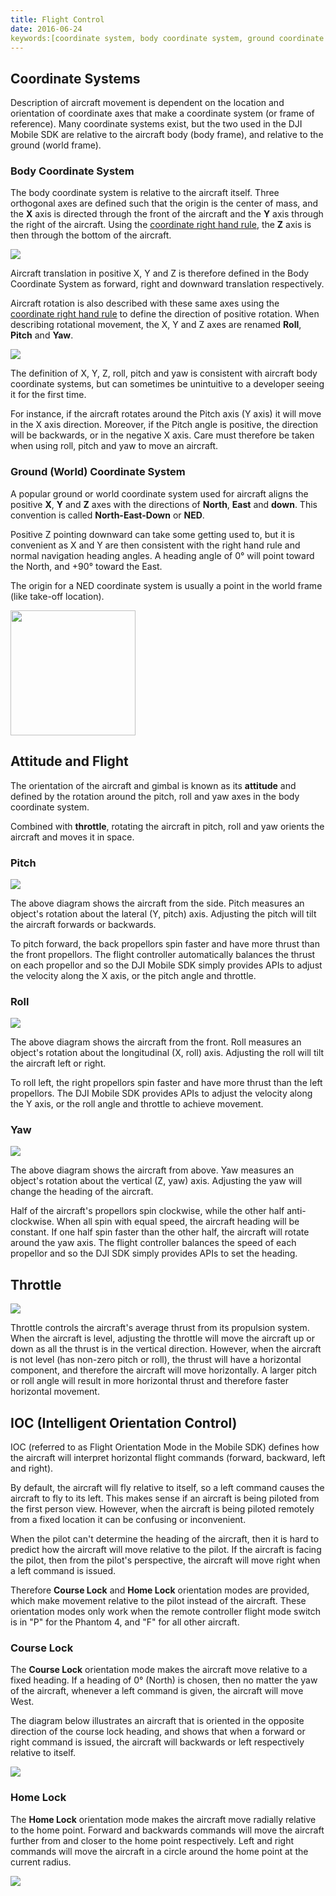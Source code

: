 ```yaml
---
title: Flight Control
date: 2016-06-24
keywords:[coordinate system, body coordinate system, ground coordinate system, pitch, roll, yaw, throttle, IOC, course lock, home lock, Intelligent Orientation Control]
---
```


## Coordinate Systems

Description of aircraft movement is dependent on the location and orientation of coordinate axes that make a coordinate system (or frame of reference). Many coordinate systems exist, but the two used in the DJI Mobile SDK are relative to the aircraft body (body frame), and relative to the ground (world frame).

### Body Coordinate System

The body coordinate system is relative to the aircraft itself. Three orthogonal axes are defined such that the origin is the center of mass, and the **X** axis is directed through the front of the aircraft and the **Y** axis through the right of the aircraft. Using the <a href="https://en.wikipedia.org/wiki/Right-hand_rule" target="_blank">coordinate right hand rule</a>, the **Z** axis is then through the bottom of the aircraft.

![](../../images/flightController-concepts/xyz_noRedArrows.png)

Aircraft translation in positive X, Y and Z is therefore defined in the Body Coordinate System as forward, right and downward translation respectively.


Aircraft rotation is also described with these same axes using the <a href="https://en.wikipedia.org/wiki/Right-hand_rule" target="_blank">coordinate right hand rule</a> to define the direction of positive rotation. When describing rotational movement, the X, Y and Z axes are renamed **Roll**, **Pitch** and **Yaw**.

![](../../images/flightController-concepts/altitude.png)

The definition of X, Y, Z, roll, pitch and yaw is consistent with aircraft body coordinate systems, but can sometimes be unintuitive to a developer seeing it for the first time.

For instance, if the aircraft rotates around the Pitch axis (Y axis) it will move in the X axis direction. Moreover, if the Pitch angle is positive, the direction will be backwards, or in the negative X axis. Care must therefore be taken when using roll, pitch and yaw to move an aircraft.

### Ground (World) Coordinate System

A popular ground or world coordinate system used for aircraft aligns the positive **X**, **Y** and **Z** axes with the directions of **North**, **East** and **down**. This convention is called **North-East-Down** or **NED**. 

Positive Z pointing downward can take some getting used to, but it is convenient as X and Y are then consistent with the right hand rule and normal navigation heading angles. A heading angle of 0&deg; will point toward the North, and +90&deg; toward the East.

The origin for a NED coordinate system is usually a point in the world frame (like take-off location).

<html><img src="../../images/flightController-concepts/CoordinateSystemNED.png" width=200></html>


## Attitude and Flight

The orientation of the aircraft and gimbal is known as its **attitude** and defined by the rotation around the pitch, roll and yaw axes in the body coordinate system. 

Combined with **throttle**, rotating the aircraft in pitch, roll and yaw orients the aircraft and moves it in space.

### Pitch

![](../../images/flightController-concepts/pitchAxisGif.gif)

The above diagram shows the aircraft from the side. Pitch measures an object's rotation about the lateral (Y, pitch) axis. Adjusting the pitch will tilt the aircraft forwards or backwards.

To pitch forward, the back propellors spin faster and have more thrust than the front propellors. The flight controller automatically balances the thrust on each propellor and so the DJI Mobile SDK simply provides APIs to adjust the velocity along the X axis, or the pitch angle and throttle.

### Roll

![](../../images/flightController-concepts/rollAxisGif.gif)

The above diagram shows the aircraft from the front. Roll measures an object's rotation about the longitudinal (X, roll) axis. Adjusting the roll will tilt the aircraft left or right.

To roll left, the right propellors spin faster and have more thrust than the left propellors. The DJI Mobile SDK provides APIs to adjust the velocity along the Y axis, or the roll angle and throttle to achieve movement.

### Yaw

![](../../images/flightController-concepts/yawAxisGif.gif)

The above diagram shows the aircraft from above. Yaw measures an object's rotation about the vertical (Z, yaw) axis. Adjusting the yaw will change the heading of the aircraft.

Half of the aircraft's propellors spin clockwise, while the other half anti-clockwise. When all spin with equal speed, the aircraft heading will be constant. If one half spin faster than the other half, the aircraft will rotate around the yaw axis. The flight controller balances the speed of each propellor and so the DJI SDK simply provides APIs to set the heading.

## Throttle

![](../../images/flightController-concepts/throttle.gif)

Throttle controls the aircraft's average thrust from its propulsion system. When the aircraft is level, adjusting the throttle will move the aircraft up or down as all the thrust is in the vertical direction. However, when the aircraft is not level (has non-zero pitch or roll), the thrust will have a horizontal component, and therefore the aircraft will move horizontally. A larger pitch or roll angle will result in more horizontal thrust and therefore faster horizontal movement.

## IOC (Intelligent Orientation Control)

IOC (referred to as Flight Orientation Mode in the Mobile SDK) defines how the aircraft will interpret horizontal flight commands (forward, backward, left and right).

By default, the aircraft will fly relative to itself, so a left command causes the aircraft to fly to its left. This makes sense if an aircraft is being piloted from the first person view. However, when the aircraft is being piloted remotely from a fixed location it can be confusing or inconvenient.

When the pilot can't determine the heading of the aircraft, then it is hard to predict how the aircraft will move relative to the pilot. If the aircraft is facing the pilot, then from the pilot's perspective, the aircraft will move right when a left command is issued.

Therefore **Course Lock** and **Home Lock** orientation modes are provided, which make movement relative to the pilot instead of the aircraft. These orientation modes only work when the remote controller flight mode switch is in "P" for the Phantom 4, and "F" for all other aircraft.


### Course Lock

The **Course Lock** orientation mode makes the aircraft move relative to a fixed heading. If a heading of 0&deg; (North) is chosen, then no matter the yaw of the aircraft, whenever a left command is given, the aircraft will move West.

The diagram below illustrates an aircraft that is oriented in the opposite direction of the course lock heading, and shows that when a forward or right command is issued, the aircraft will backwards or left respectively relative to itself.

![](../../images/flightController-concepts/ioc_courseLock_en.png)

### Home Lock
The **Home Lock** orientation mode makes the aircraft move radially relative to the home point. Forward and backwards commands will move the aircraft further from and closer to the home point respectively. Left and right commands will move the aircraft in a circle around the home point at the current radius.

![](../../images/flightController-concepts/ioc_homeLock.png)

